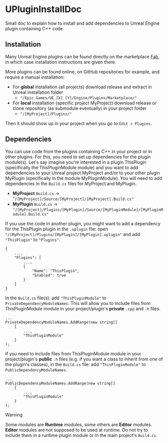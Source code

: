 # UPluginInstallDoc
Small doc to explain how to install and add dependencies to Unreal Engine plugin containing C++ code

## Installation

Many Unreal Engine plugins can be found directly on the marketplace [Fab](https://www.fab.com/), in which case installation instructions are given there.

More plugins can be found online, on GitHub repositories for example, and require a manual installation:
- For __global__ installation (all projects) download release and extract in Unreal installation folder
    - `"/Epic Games/UE_[X].[Y]/Engine/Plugins/Marketplace/"`
- For __local__ installation (specific project MyProject) download release or clone repository (as submodule eventually) in your project folder
  	- `"/[MyProject]/Plugins/"`

Then it should show up in your project when you go to `Edit > Plugins`.

## Dependencies

You can use code from the plugins containing C++ in your project or in other plugins. For this, you need to set up dependencies for the plugin module(s). Let's say imagine you're interested in a plugin ThisPlugin (specifically the ThisPluginModule module) and you want to add dependencies to your Unreal project MyProject and/or to your other plugin MyPlugin (specifically in the module MyPluginModule). You will need to add dependencies in the `Build.cs` files for MyProject and MyPlugin.

- __MyProject__ `Build.cs` -> "`/[MyProject]/Source/[MyProject]/[MyProject].Build.cs"`
- __MyPlugin__ `Build.cs` -> `"/[MyProject]/Plugins/[MyPlugin]/Source/[MyPluginModule]/[MyPluginModule].Build.cs"`

If you use the code in another plugin, you might want to add a dependency for the ThisPlugin plugin in the `.uplugin` file: open `"/[MyProject]/Plugins/[MyPlugin]/[MyPlugin].uplugin"` and add `"ThisPlugin"` to `"Plugins"`.
```
{
    ..., 
    "Plugins": [
        ..., 
        {
            "Name": "ThisPlugin", 
            "Enabled": true
        }
    ]
}
```

In the `Build.cs` file(s): add `"ThisPluginModule"` to `PrivateDependencyModuleNames`. This will allow you to include files from ThisPluginModule module in your project/plugin's __private__ `.cpp` and `.h` files.
```
...
PrivateDependencyModuleNames.AddRange(new string[]
    {
        ...,
        "ThisPluginModule"
    }
);
```

If you need to include files from ThisPluginModule module in your project/plugin's __public__ `.h` files (e.g. if you want a class to inherit from one of the plugin's classes), in the `Build.cs` file: add `"ThisPluginModule"` to `PublicDependencyModuleNames`.
```
...
PublicDependencyModuleNames.AddRange(new string[]
    {
        ...,
        "ThisPluginModule"
    }
);
```

> [!WARNING]
> Some modules are __Runtime__ modules, some others are __Editor__ modules. __Editor__ modules are not supposed to be used at runtime. Do not try to include them in a runtime plugin module or in the main project's `Build.cs`.
